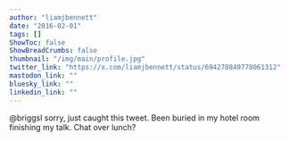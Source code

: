 ```yaml
---
author: "liamjbennett"
date: "2016-02-01"
tags: []
ShowToc: false
ShowBreadCrumbs: false
thumbnail: "/img/main/profile.jpg"
twitter_link: "https://x.com/liamjbennett/status/694278849778061312"
mastodon_link: ""
bluesky_link: ""
linkedin_link: ""
---
```


@briggsl sorry, just caught this tweet. Been buried in my hotel room finishing my talk. Chat over lunch?

